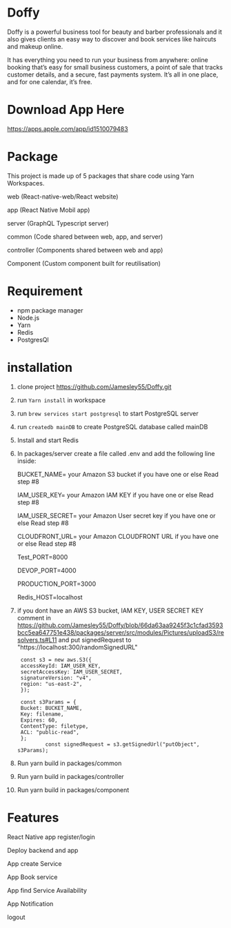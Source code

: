 # Doffy
Doffy is a powerful business tool for beauty and barber professionals and it also gives clients an easy way to discover and book services like haircuts and makeup online. 

It has everything you need to run your business from anywhere: online booking that’s easy for small business customers, a point of sale that tracks customer details, and a secure, fast payments system. It’s all in one place, and for one calendar, it’s free. 

# Download App Here 

 https://apps.apple.com/app/id1510079483

# Package 

This project is made up of 5 packages that share code using Yarn Workspaces.

web (React-native-web/React website)

app (React Native Mobil app)

server (GraphQL Typescript server)

common (Code shared between web, app, and server)

controller (Components shared between web and app)

Component (Custom component built for reutilisation)

# Requirement 
 - npm package manager 
 - Node.js 
 - Yarn 
 - Redis 
 - PostgresQl

# installation

1. clone project https://github.com/Jamesley55/Doffy.git
    
2. run `Yarn install` in workspace 
    
3. run `brew services start postgresql` to start PostgreSQL server
    
4.  run `createdb mainDB` to create PostgreSQL database called mainDB
   
5. Install and start Redis

6. In packages/server create a file called .env and add the following line inside:

    BUCKET_NAME= your Amazon S3 bucket if you have one or else Read step #8
    
    IAM_USER_KEY= your Amazon IAM KEY  if you have one or else Read step #8
    
    IAM_USER_SECRET= your Amazon User secret key if you have one or else Read step #8
    
    CLOUDFRONT_URL= your Amazon CLOUDFRONT URL if you have one or else Read step #8
    
    Test_PORT=8000
    
    DEVOP_PORT=4000
    
    PRODUCTION_PORT=3000
    
    Redis_HOST=localhost
    

7. if you dont have an AWS S3 bucket, IAM KEY, USER SECRET KEY comment in https://github.com/Jamesley55/Doffy/blob/66da63aa9245f3c1cfad3593bcc5ea647751e438/packages/server/src/modules/Pictures/uploadS3/resolvers.ts#L11
and put signedRequest to "https://localhost:300/randomSignedURL"

		const s3 = new aws.S3({
		accessKeyId: IAM_USER_KEY,
		secretAccessKey: IAM_USER_SECRET,
		signatureVersion: "v4",
		region: "us-east-2",
		});

		const s3Params = {
		Bucket: BUCKET_NAME,
		Key: filename,
		Expires: 60,
		ContentType: filetype,
		ACL: "public-read",
		};
                const signedRequest = s3.getSignedUrl("putObject", s3Params);

8. Run yarn build in packages/common

9. Run yarn build in packages/controller

10. Run yarn build in packages/component

 

# Features 

React Native app register/login

Deploy backend and app

App create Service

App Book service 

App find  Service Availability

App Notification 

logout
